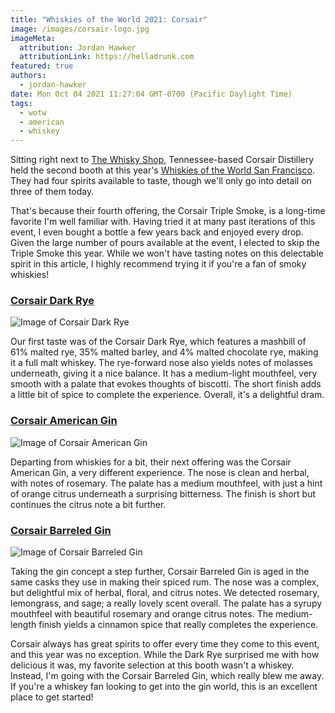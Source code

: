 ```yaml
---
title: "Whiskies of the World 2021: Corsair"
image: /images/corsair-logo.jpg
imageMeta:
  attribution: Jordan Hawker
  attributionLink: https://helladrunk.com
featured: true
authors:
  - jordan-hawker
date: Mon Oct 04 2021 11:27:04 GMT-0700 (Pacific Daylight Time)
tags:
  - wotw
  - american
  - whiskey
---
```


Sitting right next to [The Whisky Shop](/wotw-2021-whisky-shop), Tennessee-based 
Corsair Distillery held the second booth at this year's 
[Whiskies of the World San Francisco](/whiskies-of-the-world-2021). They had four 
spirits available to taste, though we'll only go into detail on three of them today.

That's because their fourth offering, the Corsair Triple Smoke, is a long-time 
favorite I'm well familiar with. Having tried it at many past iterations of this 
event, I even bought a bottle a few years back and enjoyed every drop. Given the 
large number of pours available at the event, I elected to skip the Triple Smoke 
this year. While we won't have tasting notes on this delectable spirit in this 
article, I highly recommend trying it if you're a fan of smoky whiskies!

### <a href="https://bit.ly/hdcorsairdarkryes" target="blank">Corsair Dark Rye</a>

![Image of Corsair Dark Rye](/images/wotw-corsair-dark-rye.jpg)

Our first taste was of the Corsair Dark Rye, which features a mashbill of 61% malted rye, 
35% malted barley, and 4% malted chocolate rye, making it a full malt whiskey. The 
rye-forward nose also yields notes of molasses underneath, giving it a nice balance. 
It has a medium-light mouthfeel, very smooth with a palate that evokes thoughts of biscotti. 
The short finish adds a little bit of spice to complete the experience. Overall, it's 
a delightful dram.

### <a href="https://bit.ly/hdcorsairamgin" target="blank">Corsair American Gin</a>

![Image of Corsair American Gin](/images/wotw-corsair-american-gin.jpg)

Departing from whiskies for a bit, their next offering was the Corsair American Gin, 
a very different experience. The nose is clean and herbal, with notes of rosemary. 
The palate has a medium mouthfeel, with just a hint of orange citrus underneath 
a surprising bitterness. The finish is short but continues the citrus note a bit further.

### <a href="https://bit.ly/hdcorsairbarrelgin" target="blank">Corsair Barreled Gin</a>

![Image of Corsair Barreled Gin](/images/wotw-corsair-barreled-gin.jpg)

Taking the gin concept a step further, Corsair Barreled Gin is aged in the same casks 
they use in making their spiced rum. The nose was a complex, but delightful mix of 
herbal, floral, and citrus notes. We detected rosemary, lemongrass, and sage; a really 
lovely scent overall. The palate has a syrupy mouthfeel with beautiful rosemary and 
orange citrus notes. The medium-length finish yields a cinnamon spice that really 
completes the experience.

Corsair always has great spirits to offer every time they come to this event, and 
this year was no exception. While the Dark Rye surprised me with how delicious it was, 
my favorite selection at this booth wasn't a whiskey. Instead, I'm going with the 
Corsair Barreled Gin, which really blew me away. If you're a whiskey fan looking to 
get into the gin world, this is an excellent place to get started!
